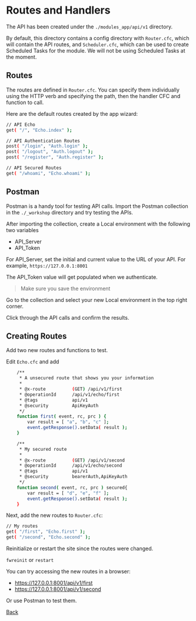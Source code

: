 # Routes and Handlers

The API has been created under the `./modules_app/api/v1` directory.

By default, this directory contains a config directory with `Router.cfc`, which will contain the API routes, and `Scheduler.cfc`, which can be used to create Scheduled Tasks for the module. We will not be using Scheduled Tasks at the moment.

## Routes

The routes are defined in `Router.cfc`. You can specify them individually using the HTTP verb and specifying the path, then the handler CFC and function to call.

Here are the default routes created by the app wizard:

```bash
// API Echo
get( "/", "Echo.index" );

// API Authentication Routes
post( "/login", "Auth.login" );
post( "/logout", "Auth.logout" );
post( "/register", "Auth.register" );

// API Secured Routes
get( "/whoami", "Echo.whoami" );
```

## Postman

Postman is a handy tool for testing API calls. Import the Postman collection in the `./_workshop` directory and try testing the APIs.

After importing the collection, create a Local environment with the following two variables

* API_Server
* API_Token

For API_Server, set the initial and current value to the URL of your API. For example, `https://127.0.0.1:8001`

The API_Token value will get populated when we authenticate.

> Make sure you save the environment

Go to the collection and select your new Local environment in the top right corner.

Click through the API calls and confirm the results.


## Creating Routes

Add two new routes and functions to test.

Edit `Echo.cfc` and add

```bash
	/**
	 * A unsecured route that shows you your information
	 *
	 * @x-route          (GET) /api/v1/first
	 * @operationId      /api/v1/echo/first
	 * @tags             api/v1
	 * @security         ApiKeyAuth
	 */
	function first( event, rc, prc ) {
		var result = [ "a", "b", "c" ];
		event.getResponse().setData( result );
	}

	/**
	 * My secured route
	 *
	 * @x-route          (GET) /api/v1/second
	 * @operationId      /api/v1/echo/second
	 * @tags             api/v1
	 * @security         bearerAuth,ApiKeyAuth
	 */
	function second( event, rc, prc ) secured{
		var result = [ "d", "e", "f" ];
		event.getResponse().setData( result );
	}
```

Next, add the new routes to `Router.cfc`:

```bash
// My routes
get( "/first", "Echo.first" );
get( "/second", "Echo.second" );
```

Reinitialize or restart the site since the routes were changed.

`fwreinit` or `restart`

You can try accessing the new routes in a browser:

* https://127.0.0.1:8001/api/v1/first
* https://127.0.0.1:8001/api/v1/second

Or use Postman to test them.

[Back](../readMe.md)
